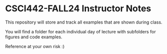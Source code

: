 # CSCI442-FALL24 Instructor Notes

This repository will store and track all examples that are shown during class.

You will find a folder for each individual day of lecture with subfolders for figures and code examples.

Reference at your own risk :)

